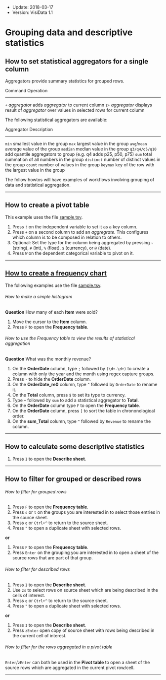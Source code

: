 - Update: 2018-03-17
- Version: VisiData 1.1

# Grouping data and descriptive statistics

## How to set statistical aggregators for a single column

Aggregators provide summary statistics for grouped rows.

Command             Operation
--------            ----------
 `+` *aggregator*   adds *aggregator* to current column
`z+` *aggregator*   displays result of *aggregator* over values in selected rows for current column

The following statistical aggregators are available:

Aggregator      Description
-----------     ------------
`min`           smallest value in the group
`max`           largest value in the group
`avg`/`mean`    average value of the group
`median`        median value in the group
`q3/q4/q5/q10`  add quantile aggregators to group (e.g. q4 adds p25, p50, p75)
`sum`           total summation of all numbers in the group
`distinct`      number of distinct values in the group
`count`         number of values in the group
`keymax`        key of the row with the largest value in the group

The follow howtos will have examples of workflows involving grouping of data and statistical aggregation.

---

## How to create a pivot table

This example uses the file [sample.tsv](https://raw.githubusercontent.com/saulpw/visidata/stable/sample_data/sample.tsv).

<div class="asciicast">
    <asciinema-player id="player" poster="npt:0:10" rows=27 src="../casts/pivot.cast"></asciinema-player>
    <script type="text/javascript" src="/asciinema-player.js"></script>
</div>

1. Press `!` on the independent variable to set it as a key column.
2. Press `+` on a second column to add an *aggregrate*. This configures which column is to be composed in relation to others.
3. Optional: Set the type for the column being aggregated by pressing `~` (string), `#` (int), `%` (float), `$` (currency), or `@` (date).
4. Press `W` on the dependent categorical variable to pivot on it.

---

## [How to create a frequency chart](#frequency)

The following examples use the file [sample.tsv](https://raw.githubusercontent.com/saulpw/visidata/stable/sample_data/sample.tsv).

###### How to make a simple histogram

**Question** How many of each **Item** were sold?

1. Move the cursor to the **Item** column.
2. Press `F` to open the **Frequency table**.

###### How to use the Frequency table to view the results of statistical aggregation

**Question** What was the monthly revenue?

1. On the **OrderDate** column, type `;` followed by `(\d+-\d+)` to create a column with only the year and the month using regex capture groups.
2. Press `-` to hide the **OrderDate** column.
3. On the **OrderDate_re0** column, type `^` followed by `OrderDate` to rename it.
4. On the **Total** column, press `$` to set its type to currency.
5. Type `+` followed by `sum` to add a statistical aggregator to **Total**.
6. On the **OrderDate** column type `F` to open the **Frequency table**.
7. On the **OrderDate** column, press `[` to sort the table in chrononological order.
8. On the **sum_Total** column, type `^` followed by `Revenue` to rename the column.

---

## How to calculate some descriptive statistics

1. Press `I` to open the **Describe sheet**.

---

## How to filter for grouped or described rows

###### How to filter for grouped rows

1. Press `F` to open the **Frequency table**.
2. Press `s` or `t` on the groups you are interested in to select those entries in the source sheet.
3. Press `q` or `Ctrl+^` to return to the source sheet.
4. Press `"` to open a duplicate sheet with selected rows.

**or**

1. Press `F` to open the **Frequency table**.
2. Press `Enter` on the grouping you are interested in to open a sheet of the source rows that are part of that group.

###### How to filter for described rows

1. Press `I` to open the **Describe sheet**.
2. Use `zs` to select rows on source sheet which are being described in the cells of interest.
3. Press `q` or `Ctrl+^` to return to the source sheet.
4. Press `"` to open a duplicate sheet with selected rows.

**or**

1. Press `I` to open the **Describe sheet**.
2. Press `zEnter` open copy of source sheet with rows being described in the current cell of interest.

###### How to filter for the rows aggregated in a pivot table

`Enter`/`zEnter` can both be used in the **Pivot table** to open a sheet of the source rows which are aggregated in the current pivot row/cell.

---
